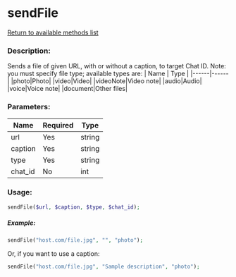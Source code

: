 # sendFile

[Return to available methods list](index.md)

### Description:

Sends a file of given URL, with or without a caption, to target Chat ID. Note: you must specify file type; available types are:
| Name | Type |
|------|------|
|photo|Photo|
|video|Video|
|videoNote|Video note|
|audio|Audio|
|voice|Voice note|
|document|Other files|

### Parameters:

| Name | Required | Type |
|------|----------|------|
|url|Yes|string|
|caption|Yes|string|
|type|Yes|string|
|chat_id|No|int|

### Usage:

```php
sendFile($url, $caption, $type, $chat_id);
```

##### Example:

```php
sendFile("host.com/file.jpg", "", "photo");
```

Or, if you want to use a caption:

```php
sendFile("host.com/file.jpg", "Sample description", "photo");
```